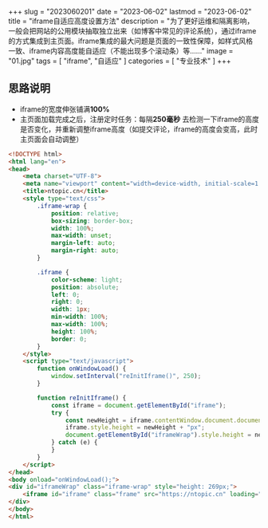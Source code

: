 +++
slug = "2023060201"
date = "2023-06-02"
lastmod = "2023-06-02"
title = "iframe自适应高度设置方法"
description = "为了更好运维和隔离影响，一般会把网站的公用模块抽取独立出来（如博客中常见的评论系统），通过iframe的方式集成到主页面。iframe集成的最大问题是页面的一致性保障，如样式风格一致、iframe内容高度能自适应（不能出现多个滚动条）等……"
image = "01.jpg"
tags = [ "iframe", "自适应" ]
categories = [ "专业技术" ]
+++

## 思路说明
- iframe的宽度伸张铺满**100%**
- 主页面加载完成之后，注册定时任务：每隔**250毫秒** 去检测一下iframe的高度是否变化，并重新调整iframe高度（如提交评论，iframe的高度会变高，此时主页面会自动调整）

```html
<!DOCTYPE html>
<html lang="en">
<head>
    <meta charset="UTF-8">
    <meta name="viewport" content="width=device-width, initial-scale=1.0, minimum-scale=1.0, maximum-scale=1.0,user-scalable=no">
    <title>ntopic.cn</title>
    <style type="text/css">
        .iframe-wrap {
            position: relative;
            box-sizing: border-box;
            width: 100%;
            max-width: unset;
            margin-left: auto;
            margin-right: auto;
        }

        .iframe {
            color-scheme: light;
            position: absolute;
            left: 0;
            right: 0;
            width: 1px;
            min-width: 100%;
            max-width: 100%;
            height: 100%;
            border: 0;
        }
    </style>
    <script type="text/javascript">
        function onWindowLoad() {
            window.setInterval("reInitIframe()", 250);
        }

        function reInitIframe() {
            const iframe = document.getElementById("iframe");
            try {
                const newHeight = iframe.contentWindow.document.documentElement.scrollHeight;
              	iframe.style.height = newHeight + "px";
                document.getElementById("iframeWrap").style.height = newHeight + "px";
            } catch (e) {
            }
        }
    </script>
</head>
<body onload="onWindowLoad();">
<div id="iframeWrap" class="iframe-wrap" style="height: 269px;">
    <iframe id="iframe" class="frame" src="https://ntopic.cn" loading="lazy" style="width:100%;" frameborder="0" scrolling="no"></iframe>
</div>
</body>
</html>
```
